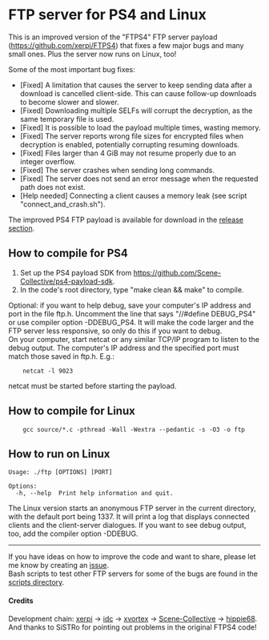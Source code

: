# FTP server for PS4 and Linux

This is an improved version of the "FTPS4" FTP server payload (https://github.com/xerpi/FTPS4) that fixes a few major bugs and many small ones. Plus the server now runs on Linux, too!

Some of the most important bug fixes:

- [Fixed] A limitation that causes the server to keep sending data after a download is cancelled client-side. This can cause follow-up downloads to become slower and slower.
- [Fixed] Downloading multiple SELFs will corrupt the decryption, as the same temporary file is used.
- [Fixed] It is possible to load the payload multiple times, wasting memory.
- [Fixed] The server reports wrong file sizes for encrypted files when decryption is enabled, potentially corrupting resuming downloads.
- [Fixed] Files larger than 4 GiB may not resume properly due to an integer overflow.
- [Fixed] The server crashes when sending long commands.
- [Fixed] The server does not send an error message when the requested path does not exist.
- [Help needed] Connecting a client causes a memory leak (see script "connect_and_crash.sh").

The improved PS4 FTP payload is available for download in the [release section](https://github.com/hippie68/ps4-ftp/releases/).

## How to compile for PS4

1. Set up the PS4 payload SDK from https://github.com/Scene-Collective/ps4-payload-sdk.
2. In the code's root directory, type "make clean && make" to compile.

Optional: if you want to help debug, save your computer's IP address and port in the file ftp.h. Uncomment the line that says "//#define DEBUG_PS4" or use compiler option -DDEBUG_PS4. It will make the code larger and the FTP server less responsive, so only do this if you want to debug.  
On your computer, start netcat or any similar TCP/IP program to listen to the debug output. The computer's IP address and the specified port must match those saved in ftp.h. E.g.:

```
    netcat -l 9023
```

netcat must be started before starting the payload.

## How to compile for Linux

```
    gcc source/*.c -pthread -Wall -Wextra --pedantic -s -O3 -o ftp
```

## How to run on Linux

```
Usage: ./ftp [OPTIONS] [PORT]

Options:
  -h, --help  Print help information and quit.
```

The Linux version starts an anonymous FTP server in the current directory, with the default port being 1337. It will print a log that displays connected clients and the client-server dialogues. If you want to see debug output, too, add the compiler option -DDEBUG.

---

If you have ideas on how to improve the code and want to share, please let me know by creating an [issue](https://github.com/hippie68/ps4-ftp/issues).  
Bash scripts to test other FTP servers for some of the bugs are found in the [scripts directory](https://github.com/hippie68/ps4-ftp/tree/main/scripts).

#### Credits
Development chain: [xerpi](https://github.com/xerpi/FTPS4) -> [idc](https://github.com/idc/libftps4) -> [xvortex](https://github.com/xvortex/ps4-ftp-vtx) -> [Scene-Collective](https://github.com/Scene-Collective/ps4-ftp) -> [hippie68](https://github.com/hippie68/ps4-ftp).  
And thanks to SiSTRo for pointing out problems in the original FTPS4 code!

